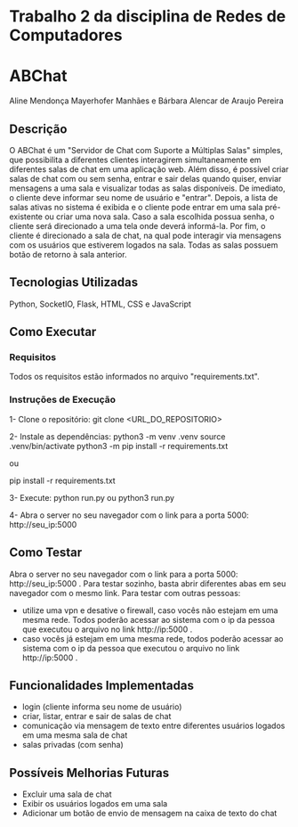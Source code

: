 # Trabalho 2 da disciplina de Redes de Computadores
# ABChat
Aline Mendonça Mayerhofer Manhães e Bárbara Alencar de Araujo Pereira

## Descrição
O ABChat é um "Servidor de Chat com Suporte a Múltiplas Salas" simples, que possibilita a diferentes clientes interagirem simultaneamente em diferentes salas de chat em uma aplicação web. Além disso, é possível criar salas de chat com ou sem senha, entrar e sair delas quando quiser, enviar mensagens a uma sala e visualizar todas as salas disponíveis. De imediato, o cliente deve informar seu nome de usuário e "entrar". Depois, a lista de salas ativas no sistema é exibida e o cliente pode entrar em uma sala pré-existente ou criar uma nova sala. Caso a sala escolhida possua senha, o cliente será direcionado a uma tela onde deverá informá-la. Por fim, o cliente é direcionado a sala de chat, na qual pode interagir via mensagens com os usuários que estiverem logados na sala. Todas as salas possuem botão de retorno à sala anterior.

## Tecnologias Utilizadas
Python, SocketIO, Flask, HTML, CSS e JavaScript

## Como Executar 
### Requisitos
Todos os requisitos estão informados no arquivo "requirements.txt".
### Instruções de Execução
1- Clone o repositório:
git clone <URL_DO_REPOSITORIO>

2- Instale as dependências:
python3 -m venv .venv
source .venv/bin/activate
python3 -m pip install -r requirements.txt

ou

pip install -r requirements.txt

3- Execute:
python run.py ou python3 run.py

4- Abra o server no seu navegador com o link para a porta 5000:
http://seu_ip:5000

## Como Testar
Abra o server no seu navegador com o link para a porta 5000: http://seu_ip:5000 . Para testar sozinho, basta abrir diferentes abas em seu navegador com o mesmo link. Para testar com outras pessoas: 
- utilize uma vpn e desative o firewall, caso vocês não estejam em uma mesma rede. Todos poderão acessar ao sistema com o ip da pessoa que executou o arquivo no link http://ip:5000 .
- caso vocês já estejam em uma mesma rede, todos poderão acessar ao sistema com o ip da pessoa que executou o arquivo no link http://ip:5000 . 

## Funcionalidades Implementadas
- login (cliente informa seu nome de usuário)
- criar, listar, entrar e sair de salas de chat
- comunicação via mensagem de texto entre diferentes usuários logados em uma mesma sala de chat
- salas privadas (com senha)

## Possíveis Melhorias Futuras
- Excluir uma sala de chat
- Exibir os usuários logados em uma sala
- Adicionar um botão de envio de mensagem na caixa de texto do chat
